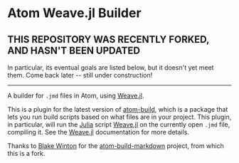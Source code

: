 # Atom Weave.jl Builder

## THIS REPOSITORY WAS RECENTLY FORKED, AND HASN'T BEEN UPDATED

In particular, its eventual goals are listed below, but it doesn't yet meet them.
Come back later -- still under construction!

-----

A builder for `.jmd` files in Atom, using [Weave.jl](https://github.com/mpastell/Weave.jl).

This is a plugin for the latest version of
[atom-build](https://atom.io/packages/build), which is a package that lets you
run build scripts based on what files are in your project. This plugin, in
particular, will run the [Julia](http://www.julialang.org) script
[Weave.jl](https://github.com/mpastell/Weave.jl) on the currently open `.jmd` file,
compiling it.  See the [Weave.jl](https://github.com/mpastell/Weave.jl) documentation
for more details.

Thanks to [Blake Winton](https://github.com/bwinton) for the
[atom-build-markdown](https://github.com/bwinton/atom-build-markdown) project,
from which this is a fork.
